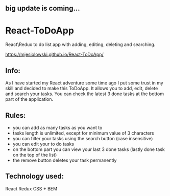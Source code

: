## big update is coming...


# React-ToDoApp

React\Redux to do list app with adding, editing, deleting and searching.

https://mjesiolowski.github.io/React-ToDoApp/

## Info:
As I have started my React adventure some time ago I put some trust 
in my skill and decided to make this ToDoApp.
It allows you to add, edit, delete and search your tasks. You can check 
the latest 3 done tasks at the bottom part of the application.


## Rules:
- you can add as many tasks as you want to
- tasks length is unlimited, except for minimum value of 3 characters
- you can filter your tasks using the search button (case insensitive)
- you can edit your to do tasks
- on the bottom part you can view your last 3 done tasks (lastly done task on the top of the list)
- the remove button deletes your task permanently

## Technology used:
React
Redux
CSS + BEM


      
